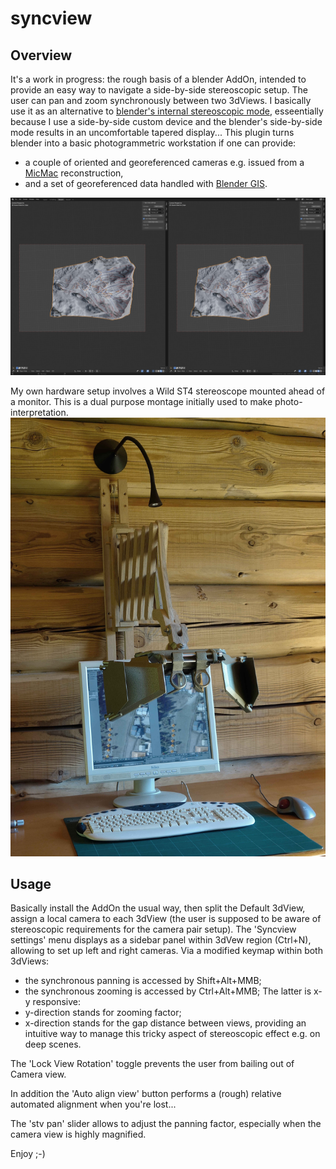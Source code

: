 # syncview
## Overview
It's a work in progress: the rough basis of a blender AddOn, intended to provide an easy way to navigate a side-by-side stereoscopic setup.
The user can pan and zoom synchronously between two 3dViews.
I basically use it as an alternative to [blender's internal stereoscopic mode](https://docs.blender.org/manual/en/latest/render/output/properties/stereoscopy), esseentially because I use a side-by-side custom device and the blender's side-by-side mode results in an uncomfortable tapered display...
This plugin turns blender into a basic photogrammetric workstation if one can provide:
- a couple of oriented and georeferenced cameras e.g. issued from a [MicMac](https://github.com/micmacIGN/micmac) reconstruction,
- and a set of georeferenced data handled with [Blender GIS](https://github.com/domlysz/BlenderGIS).

![](https://github.com/xyleme/syncview/blob/master/capture_v2.jpg)

My own hardware setup involves a Wild ST4 stereoscope mounted ahead of a monitor. This is a dual purpose montage initially used to make photo-interpretation.
![](https://github.com/xyleme/syncview/blob/master/syncview_st4_l.jpg)


## Usage
Basically install the AddOn the usual way, then split the Default 3dView, assign a local camera to each 3dView (the user is supposed to be aware of stereoscopic requirements for the camera pair setup). The 'Syncview settings' menu displays as a sidebar panel within 3dVew region (Ctrl+N), allowing to set up left and right cameras. Via a modified keymap within both 3dViews:
- the synchronous panning is accessed by Shift+Alt+MMB;
- the synchronous zooming is accessed by Ctrl+Alt+MMB;
The latter is x-y responsive:
- y-direction stands for zooming factor;
- x-direction stands for the gap distance between views, providing an intuitive way to manage this tricky aspect of stereoscopic effect e.g. on deep scenes.

The 'Lock View Rotation' toggle prevents the user from bailing out of Camera view.

In addition the 'Auto align view' button performs a (rough) relative automated alignment when you're lost...

The 'stv pan' slider allows to adjust the panning factor, especially when the camera view is highly magnified.

Enjoy ;-)
